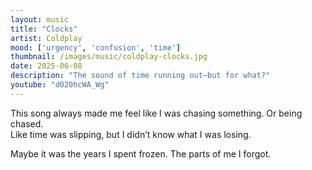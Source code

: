 ```yaml
---
layout: music
title: "Clocks"
artist: Coldplay
mood: ['urgency', 'confusion', 'time']
thumbnail: /images/music/coldplay-clocks.jpg
date: 2025-06-08
description: "The sound of time running out—but for what?"
youtube: "d020hcWA_Wg"
---
```


This song always made me feel like I was chasing something. Or being chased.  
Like time was slipping, but I didn’t know what I was losing.

Maybe it was the years I spent frozen. The parts of me I forgot.
